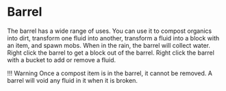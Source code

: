 Barrel
======
The barrel has a wide range of uses. You can use it to compost organics into dirt, transform one fluid into another, transform a fluid into a block with an item, and spawn mobs. When in the rain, the barrel will collect water. Right click the barrel to get a block out of the barrel. Right click the barrel with a bucket to add or remove a fluid.

!!! Warning
    Once a compost item is in the barrel, it cannot be removed. A barrel will void any fluid in it when it is broken.